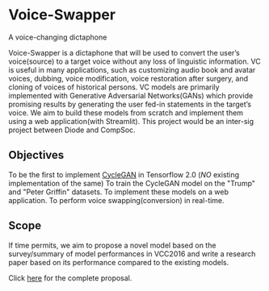 # Voice-Swapper
A voice-changing dictaphone


Voice-Swapper is a dictaphone that will be used to convert the user’s voice(source) to a target voice without any loss of linguistic information. VC is useful in many applications, such as customizing audio book and avatar voices, dubbing, voice modification, voice restoration after surgery, and cloning of voices of historical persons. VC models are primarily implemented with Generative Adversarial Networks(GANs) which provide promising results by generating the user fed-in statements in the target’s voice. We aim to build these models from scratch and implement them using a web application(with Streamlit). This project would be an inter-sig project between Diode and CompSoc.  

## Objectives
To be the first to implement [CycleGAN](http://www.kecl.ntt.co.jp/people/kaneko.takuhiro/projects/cyclegan-vc/) in Tensorflow 2.0 (*NO* existing implementation of the same) 
To train the CycleGAN model on the "Trump" and "Peter Griffin" datasets.
To implement these models on a web application.
To perform voice swapping(conversion) in real-time.

## Scope
If time permits, we aim to propose a novel model based on the survey/summary of model performances in VCC2016 and write a research 
paper based on its performance compared to the existing models.  

Click [here](https://docs.google.com/document/d/1yTXpZWsHaKSjoWy35lg43YfADTnA-_4a/edit) for the complete proposal.

